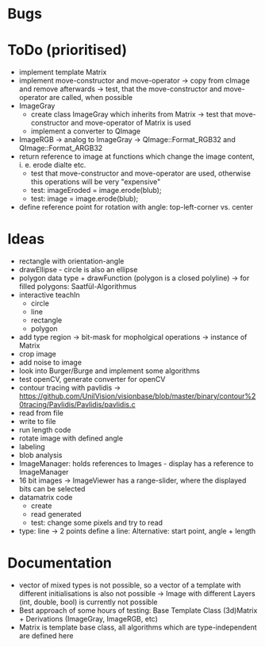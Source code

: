 # Bugs

# ToDo (prioritised)
* implement template Matrix
* implement move-constructor and move-operator -> copy from cImage and remove afterwards -> test, that the move-constructor and move-operator are called, when possible
* ImageGray
  * create class ImageGray which inherits from Matrix<unsigned char> -> test that move-constructor and move-operator of Matrix is used
  * implement a converter to QImage
* ImageRGB -> analog to ImageGray -> QImage::Format_RGB32 and QImage::Format_ARGB32
* return reference to image at functions which change the image content, i. e. erode dialte etc.
  * test that move-constructor and move-operator are used, otherwise this operations will be very "expensive"
  * test: imageEroded = image.erode(blub);
  * test: image = image.erode(blub);
* define reference point for rotation with angle: top-left-corner vs. center

# Ideas
* rectangle with orientation-angle
* drawEllipse - circle is also an ellipse
* polygon data type + drawFunction (polygon is a closed polyline) -> for filled polygons: Saatfül-Algorithmus
* interactive teachIn
  * circle
  * line
  * rectangle
  * polygon
* add type region -> bit-mask for mopholgical operations -> instance of Matrix<bool>
* crop image
* add noise to image
* look into Burger/Burge and implement some algorithms
* test openCV, generate converter for openCV
* contour tracing with pavlidis -> https://github.com/UnilVision/visionbase/blob/master/binary/contour%20tracing/Pavlidis/Pavlidis/pavlidis.c
* read from file
* write to file
* run length code
* rotate image with defined angle
* labeling
* blob analysis
* ImageManager: holds references to Images - display has a reference to ImageManager
* 16 bit images -> ImageViewer has a range-slider, where the displayed bits can be selected
* datamatrix code
  * create
  * read generated
  * test: change some pixels and try to read
* type: line -> 2 points define a line: Alternative: start point, angle + length

# Documentation
* vector of mixed types is not possible, so a vector of a template with different initialisations is also not possible -> Image with different Layers (int, double, bool) is currently not possible
* Best approach of some hours of testing: Base Template Class (3d)Matrix + Derivations (ImageGray, ImageRGB, etc)
* Matrix is template base class, all algorithms which are type-independent are defined here

